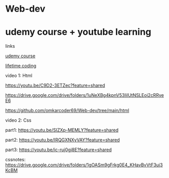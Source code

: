 # Web-dev
<h1>udemy course + youtube learning</h1>
  
links

<a href="https://www.udemy.com/course/master-full-stack-web-development-novice-to-expert/?couponCode=SKILLS4SALEA">udemy course</a>

<a href="https://www.youtube.com/@lifetimecodingofficial/videos">lifetime coding</a>

video 1: Html

https://youtu.be/C9D2-3ETZec?feature=shared

https://drive.google.com/drive/folders/1uNeXBg4kpnV53IilUtNSLEoi2cRRyeE6

https://github.com/omkarcoder69/Web-dev/tree/main/html

video 2: Css

part1: https://youtu.be/SIZXp-MEMLY?feature=shared

part2: https://youtu.be/IRQGXNXyVAY?feature=shared

part3: https://youtu.be/ic-ruj0gj8E?feature=shared

cssnotes:  
https://drive.google.com/drive/folders/1gOASm9gFrkg0E4_KHavBvVtF3uj3KcBM
